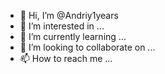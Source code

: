 - 👋 Hi, I’m @Andriy1years
- 👀 I’m interested in ...
- 🌱 I’m currently learning ...
- 💞️ I’m looking to collaborate on ...
- 📫 How to reach me ...

<!---
Andriy1years/Andriy1years is a ✨ special ✨ repository because its `README.md` (this file) appears on your GitHub profile.
You can click the Preview link to take a look at your changes.
--->
